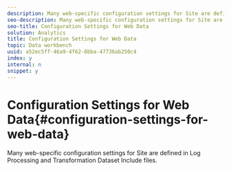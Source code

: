 ```yaml
---
description: Many web-specific configuration settings for Site are defined in Log Processing and Transformation Dataset Include files.
seo-description: Many web-specific configuration settings for Site are defined in Log Processing and Transformation Dataset Include files.
seo-title: Configuration Settings for Web Data
solution: Analytics
title: Configuration Settings for Web Data
topic: Data workbench
uuid: a52ec5ff-46a9-4f62-8bba-47736ab250c4
index: y
internal: n
snippet: y
---
```


# Configuration Settings for Web Data{#configuration-settings-for-web-data}

Many web-specific configuration settings for Site are defined in Log Processing and Transformation Dataset Include files.

